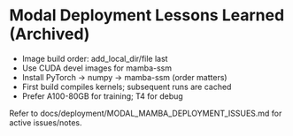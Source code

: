 # Modal Deployment Lessons Learned (Archived)

- Image build order: add_local_dir/file last
- Use CUDA devel images for mamba-ssm
- Install PyTorch → numpy → mamba-ssm (order matters)
- First build compiles kernels; subsequent runs are cached
- Prefer A100-80GB for training; T4 for debug

Refer to docs/deployment/MODAL_MAMBA_DEPLOYMENT_ISSUES.md for active issues/notes.

